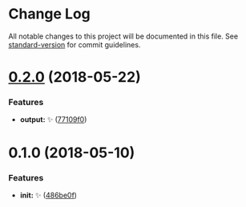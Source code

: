 # Change Log

All notable changes to this project will be documented in this file. See [standard-version](https://github.com/conventional-changelog/standard-version) for commit guidelines.

<a name="0.2.0"></a>
# [0.2.0](https://github.com/vivaxy/vivaxy/compare/v0.1.0...v0.2.0) (2018-05-22)


### Features

* **output:** :sparkles: ([77109f0](https://github.com/vivaxy/vivaxy/commit/77109f0))



<a name="0.1.0"></a>
# 0.1.0 (2018-05-10)


### Features

* **init:** :sparkles: ([486be0f](https://github.com/vivaxy/vivaxy/commit/486be0f))
